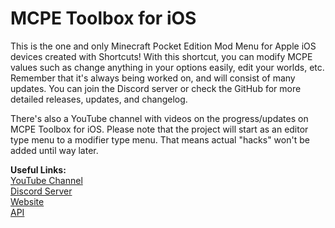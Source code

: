 # MCPE Toolbox for iOS
This is the one and only Minecraft Pocket Edition Mod Menu for Apple iOS devices created with Shortcuts! With this shortcut, you can modify MCPE values such as change anything in your options easily, edit your worlds, etc. 
Remember that it's always being worked on, and will consist of many updates. You can join the Discord server or check the GitHub for more detailed releases, updates, and changelog.

There's also a YouTube channel with videos on the progress/updates on MCPE Toolbox for iOS. Please note that the project will start as an editor type menu to a modifier type menu.
That means actual "hacks" won't be added until way later.

**Useful Links:**
<br>[YouTube Channel](https://www.youtube.com/channel/UC6kWcFkuxXnWJaeFJnjs_Vg/)
<br>[Discord Server](https://discord.gg/NdbD3bMBRb/)
<br>[Website](https://mcpetoolboxforios.5v.pl/)
<br>[API](https://mcpetoolboxforios.5v.pl/api/)
